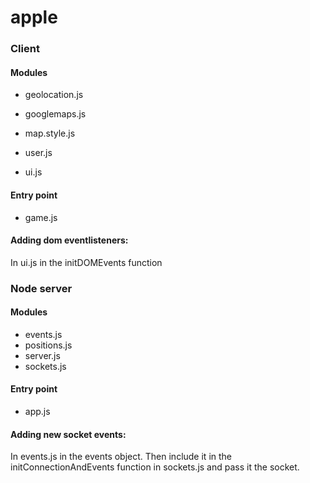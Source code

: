 # apple

### Client

#### Modules 

* geolocation.js 
* googlemaps.js
* map.style.js
* user.js 

* ui.js 

#### Entry point 
* game.js 

#### Adding dom eventlisteners: 
In ui.js in the initDOMEvents function

### Node server

#### Modules 

* events.js
* positions.js
* server.js
* sockets.js

#### Entry point
* app.js 


#### Adding new socket events: 
In events.js in the events object. Then include it in the initConnectionAndEvents function in sockets.js and pass it the socket.  